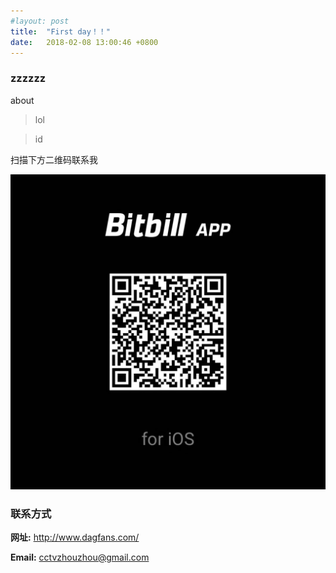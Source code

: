 ```yaml
---
#layout: post
title:  "First day！！"
date:   2018-02-08 13:00:46 +0800
---
```


### zzzzzz

about
> lol    

> id

扫描下方二维码联系我

![IOS](https://raw.githubusercontent.com/cctvzhouzhou/zhouzhou/master/images/WechatIMG141.jpeg)




### 联系方式  

**网址:** <http://www.dagfans.com/>


**Email:** <cctvzhouzhou@gmail.com>


